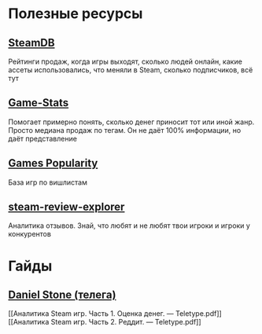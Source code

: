 # Полезные ресурсы

## [SteamDB](https://steamdb.info/)
Рейтинги продаж, когда игры выходят, сколько людей онлайн, какие ассеты использовались, что меняли в Steam, сколько подписчиков, всё тут
## [Game-Stats](https://games-stats.com/)
Помогает примерно понять, сколько денег приносит тот или иной жанр. Просто медиана продаж по тегам. Он не даёт 100% информации, но даёт представление
## [Games Popularity](https://games-popularity.com/)
База игр по вишлистам
## [steam-review-explorer](https://project.joshhills.dev/steam-review-explorer)
Аналитика отзывов. Знай, что любят и не любят твои игроки и игроки у конкурентов

# Гайды

## [Daniel Stone (телега)](https://t.me/nesteamizdat)

[[Аналитика Steam игр. Часть 1. Оценка денег. — Teletype.pdf]]
[[Аналитика Steam игр. Часть 2. Реддит. — Teletype.pdf]]